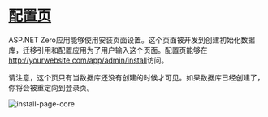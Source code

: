 # [配置页](https://docs.aspnetzero.com/en/aspnet-core-angular/latest/Features-Angular-Setup-Page)

ASP.NET Zero应用能够使用安装页面设置。这个页面被开发到创建初始化数据库，迁移引用和配置应用为了用户输入这个页面。配置页能够在<http://yourwebsite.com/app/admin/install>访问。

请注意，这个页只有当数据库还没有创建的时候才可见。如果数据库已经创建了，你将会被重定向到登录页。

![install-page-core](/images/aspnetzero/install-page-core.png)
